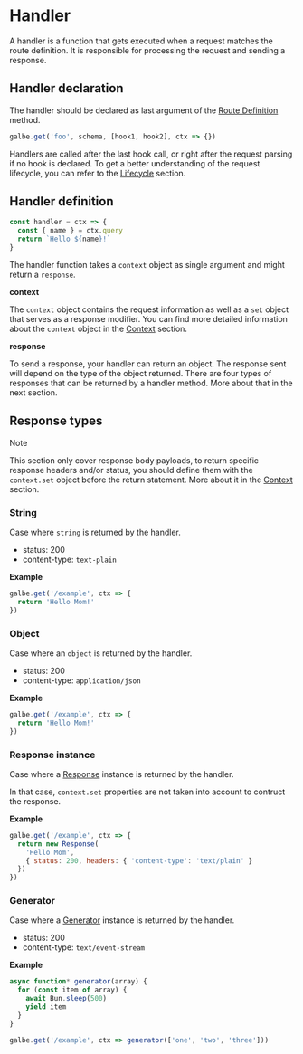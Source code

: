 # Handler

A handler is a function that gets executed when a request matches the route definition. It is responsible for processing the request and sending a response.

## Handler declaration

The handler should be declared as last argument of the [Route Definition](routes.md#route-definition) method.

```js
galbe.get('foo', schema, [hook1, hook2], ctx => {})
```

Handlers are called after the last hook call, or right after the request parsing if no hook is declared. To get a better understanding of the request lifecycle, you can refer to the [Lifecycle](https://galbe.dev/documentation/lifecycle) section.

## Handler definition

```js
const handler = ctx => {
  const { name } = ctx.query
  return `Hello ${name}!`
}
```

The handler function takes a `context` object as single argument and might return a `response`.

**context**

The `context` object contains the request information as well as a `set` object that serves as a response modifier. You can find more detailed information about the `context` object in the [Context](context.md) section.

**response**

To send a response, your handler can return an object. The response sent will depend on the type of the object returned. There are four types of responses that can be returned by a handler method. More about that in the next section.

## Response types

> [!NOTE]
> This section only cover response body payloads, to return specific response headers and/or status, you should define them with the `context.set` object before the return statement. More about it in the [Context](context.md) section.

### String

Case where `string` is returned by the handler.

- status: 200
- content-type: `text-plain`

**Example**

```js
galbe.get('/example', ctx => {
  return 'Hello Mom!'
})
```

### Object

Case where an `object` is returned by the handler.

- status: 200
- content-type: `application/json`

**Example**

```js
galbe.get('/example', ctx => {
  return 'Hello Mom!'
})
```

### Response instance

Case where a [Response](https://developer.mozilla.org/en-US/docs/Web/API/Response) instance is returned by the handler.

In that case, `context.set` properties are not taken into account to contruct the response.

**Example**

<!-- prettier-ignore -->
```js
galbe.get('/example', ctx => {
  return new Response(
    'Hello Mom',
    { status: 200, headers: { 'content-type': 'text/plain' } 
  })
})
```

### Generator

Case where a [Generator](https://developer.mozilla.org/en-US/docs/Web/JavaScript/Reference/Global_Objects/Generator) instance is returned by the handler.

- status: 200
- content-type: `text/event-stream`

**Example**

```js
async function* generator(array) {
  for (const item of array) {
    await Bun.sleep(500)
    yield item
  }
}

galbe.get('/example', ctx => generator(['one', 'two', 'three']))
```
